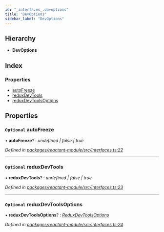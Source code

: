 ```yaml
---
id: "_interfaces_.devoptions"
title: "DevOptions"
sidebar_label: "DevOptions"
---
```


## Hierarchy

* **DevOptions**

## Index

### Properties

* [autoFreeze](_interfaces_.devoptions.md#optional-autofreeze)
* [reduxDevTools](_interfaces_.devoptions.md#optional-reduxdevtools)
* [reduxDevToolsOptions](_interfaces_.devoptions.md#optional-reduxdevtoolsoptions)

## Properties

### `Optional` autoFreeze

• **autoFreeze**? : *undefined | false | true*

*Defined in [packages/reactant-module/src/interfaces.ts:22](https://github.com/unadlib/reactant/blob/9277266/packages/reactant-module/src/interfaces.ts#L22)*

___

### `Optional` reduxDevTools

• **reduxDevTools**? : *undefined | false | true*

*Defined in [packages/reactant-module/src/interfaces.ts:23](https://github.com/unadlib/reactant/blob/9277266/packages/reactant-module/src/interfaces.ts#L23)*

___

### `Optional` reduxDevToolsOptions

• **reduxDevToolsOptions**? : *[ReduxDevToolsOptions](../modules/_interfaces_.md#reduxdevtoolsoptions)*

*Defined in [packages/reactant-module/src/interfaces.ts:24](https://github.com/unadlib/reactant/blob/9277266/packages/reactant-module/src/interfaces.ts#L24)*
